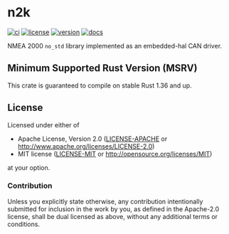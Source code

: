 # n2k

[![ci](https://github.com/sevenseas-io/n2k/workflows/ci/badge.svg)](https://github.com/sevenseas-io/n2k/actions?query=workflow%3Aci)
[![license](https://img.shields.io/badge/license-MIT%20or%20Apache--2-brightgreen)](https://github.com/sevenseas-io/n2k#license)
[![version](https://img.shields.io/crates/v/n2k.svg)](https://crates.io/crates/n2k)
[![docs](https://docs.rs/n2k/badge.svg)](https://docs.rs/n2k/)

NMEA 2000 `no_std` library implemented as an embedded-hal CAN driver.

## Minimum Supported Rust Version (MSRV)

This crate is guaranteed to compile on stable Rust 1.36 and up.

## License

Licensed under either of

- Apache License, Version 2.0 ([LICENSE-APACHE](LICENSE-APACHE) or
  <http://www.apache.org/licenses/LICENSE-2.0>)
- MIT license ([LICENSE-MIT](LICENSE-MIT) or <http://opensource.org/licenses/MIT>)

at your option.

### Contribution

Unless you explicitly state otherwise, any contribution intentionally submitted
for inclusion in the work by you, as defined in the Apache-2.0 license, shall be
dual licensed as above, without any additional terms or conditions.
